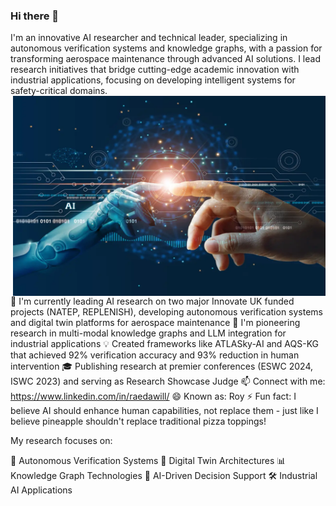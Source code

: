 ### Hi there 👋
I'm an innovative AI researcher and technical leader, specializing in autonomous verification systems and knowledge graphs, with a passion for transforming aerospace maintenance through advanced AI solutions. I lead research initiatives that bridge cutting-edge academic innovation with industrial applications, focusing on developing intelligent systems for safety-critical domains.
<img align="right" alt="GIF" src="https://raw.githubusercontent.com/rodaw92/rodaw92/main/hands_of_robot_and_human_touch_amid_virtual_networked_connections_circuits_binary_code_digital_identity_artificial_intelligence_machine_learning_innovation_future_by_ipopba_gettyima.webp" width="500" height="320" />

🔭 I'm currently leading AI research on two major Innovate UK funded projects (NATEP, REPLENISH), developing autonomous verification systems and digital twin platforms for aerospace maintenance
🌱 I'm pioneering research in multi-modal knowledge graphs and LLM integration for industrial applications
💡 Created frameworks like ATLASky-AI and AQS-KG that achieved 92% verification accuracy and 93% reduction in human intervention
🎓 Publishing research at premier conferences (ESWC 2024, ISWC 2023) and serving as Research Showcase Judge
📫 Connect with me: https://www.linkedin.com/in/raedawill/
😄 Known as: Roy
⚡ Fun fact: I believe AI should enhance human capabilities, not replace them - just like I believe pineapple shouldn't replace traditional pizza toppings!

My research focuses on:

🤖 Autonomous Verification Systems
🔄 Digital Twin Architectures
📊 Knowledge Graph Technologies
🧠 AI-Driven Decision Support
🛠️ Industrial AI Applications
